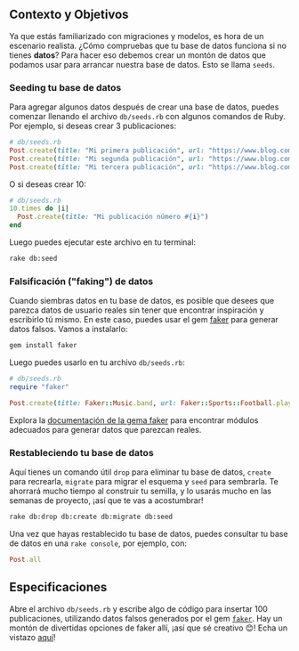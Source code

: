 ## Contexto y Objetivos

Ya que estás familiarizado con migraciones y modelos, es hora de un escenario realista.
¿Cómo compruebas que tu base de datos funciona si no tienes **datos**?
Para hacer eso debemos crear un montón de datos que podamos usar para arrancar nuestra base de datos. Esto se llama `seeds`.

### Seeding tu base de datos

Para agregar algunos datos después de crear una base de datos, puedes comenzar llenando el archivo `db/seeds.rb` con algunos comandos de Ruby. Por ejemplo, si deseas crear 3 publicaciones:

```ruby
# db/seeds.rb
Post.create(title: "Mi primera publicación", url: "https://www.blog.com/mi-primera-publicacion", votos: 13)
Post.create(title: "Mi segunda publicación", url: "https://www.blog.com/mi-segunda-publicacion", votos: 42)
Post.create(title: "Mi tercera publicación", url: "https://www.blog.com/mi-tercera-publicacion", votos: 128)
```

O si deseas crear 10:

```ruby
# db/seeds.rb
10.times do |i|
  Post.create(title: "Mi publicación número #{i}")
end
```

Luego puedes ejecutar este archivo en tu terminal:

```bash
rake db:seed
```

### Falsificación ("faking") de datos

Cuando siembras datos en tu base de datos, es posible que desees que parezca datos de usuario reales sin tener que encontrar inspiración y escribirlo tú mismo. En este caso, puedes usar el gem [faker](https://github.com/faker-ruby/faker) para generar datos falsos. Vamos a instalarlo:

```bash
gem install faker
```

Luego puedes usarlo en tu archivo `db/seeds.rb`:

```ruby
# db/seeds.rb
require "faker"

Post.create(title: Faker::Music.band, url: Faker::Sports::Football.player, votos: 2)
```

Explora la [documentación de la gema faker](https://github.com/faker-ruby/faker) para encontrar módulos adecuados para generar datos que parezcan reales.

### Restableciendo tu base de datos

Aquí tienes un comando útil `drop` para eliminar tu base de datos, `create` para recrearla, `migrate` para migrar el esquema y `seed` para sembrarla. Te ahorrará mucho tiempo al construir tu semilla, y lo usarás mucho en las semanas de proyecto, ¡así que te vas a acostumbrar!

```bash
rake db:drop db:create db:migrate db:seed
```

Una vez que hayas restablecido tu base de datos, puedes consultar tu base de datos en una `rake console`, por ejemplo, con:

```ruby
Post.all
```

## Especificaciones

Abre el archivo `db/seeds.rb` y escribe algo de código para insertar 100 publicaciones, utilizando datos falsos generados por el gem [`faker`](https://github.com/faker-ruby/faker). Hay un montón de divertidas opciones de faker allí, ¡así que sé creativo 😊! Echa un vistazo [aquí](https://github.com/faker-ruby/faker#faker)!
